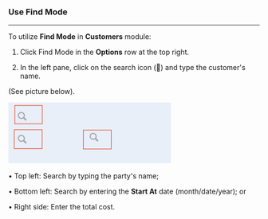 ### Use Find Mode
______________________

To utilize **Find Mode** in **Customers** module: 

1. Click Find Mode in the **Options** row at the top right. 

2. In the left pane, click on the search icon (🔎) and type the customer's name. 






(See picture below). <br>


![](https://github.com/Fx-Professional-Services/HorizonDocs/blob/main/assets/4_sales_order_find_mode.png)

• Top left: Search by typing the party's name; 

• Bottom left: Search by entering the **Start At** date (month/date/year); or

• Right side: Enter the total cost. 


